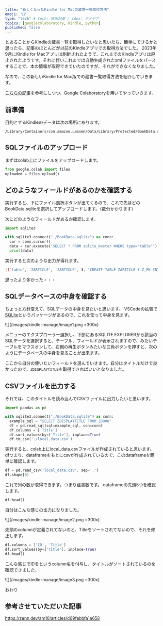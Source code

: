 ```yaml
---
title: "新しくなったKindle for Macの蔵書一覧取得方法"
emoji: "📘"
type: "tech" # tech: 技術記事 / idea: アイデア
topics: [googlecolaboratory, Kindle, python]
published: false
---
```


とあることからKindleの蔵書一覧を取得したいなと思いたち、簡単にできるかと思ったら、記事のほとんどが以前のKindleアプリでの取得方法でした。
2023年9月にKindle for Macアプリは刷新されたようで、これまでのKindleアプリは廃止されたようです。それに伴いこれまでは自動生成されたxmlファイルをパースすることで、本の情報が取得できていたのですが、それができなくなりました。

なので、この新しいKindle for Mac版での蔵書一覧取得方法を紹介していきます。

[こちらの記事](https://zenn.dev/am10/articles/d69febbfa1a658)を参考にしつつ、Google Colaboratoryを用いてやっていきます。

## 前準備

目的とするKindleのデータは次の場所にあります。
```
/Library/Containers/com.amazon.Lassen/Data/Library/Protected/BookData.sqlite
```

## SQLファイルのアップロード

まずはcolab上にファイルをアップロードします。

```python
from google.colab import files
uploaded = files.upload()

```

## どのようなフィールドがあるのかを確認する

実行すると、下にファイル選択ボタンが出てくるので、これで先ほどのBookData.sqliteを選択してアップロードします。（数分かかります）

次にどのようなフィールドがあるか確認します。

```python
import sqlite3

with sqlite3.connect("./BookData.sqlite") as conn:
  cur = conn.cursor()
  data = cur.execute("SELECT * FROM sqlite_master WHERE type='table'").fetchall()
  print(data)

```

実行すると次のような出力が得れます。

```bash
[('table', 'ZARTICLE', 'ZARTICLE', 3, 'CREATE TABLE ZARTICLE ( Z_PK INTEGER PRIMARY KEY, Z_ENT INTEGER, Z_OPT INTEGER, ZRAWINDEX INTEGER, ZRAWISUNREAD INTEGER, Z2RAWARTICLES INTEGER )'), ('table', 'ZBOOK', 'ZBOOK', 4, 'CREATE TABLE ZBOOK ( Z_PK INTEGER PRIMARY KEY, Z_ENT INTEGER, Z_OPT INTEGER, ZISHIDDENBYUSER INTEGER, ZRAWAUTOSHELVE INTEGER, ZRAWBOOKSTATE INTEGER, ZRAWBOOKTYPE INTEGER, ZRAWBOOKUPGRADESNEEDED INTEGER, ZRAWCURRENTPOSITION INTEGER, ZRAWERL INTEGER, ZRAWFILESIZE INTEGER, ZRAWHASCOMPANION INTEGER, ZRAWHASFIXEDMOPHIGHLIGHTS INTEGER, ZRAWINBOOKCOVERCHECKED INTEGER, ZRAWISARCHIVABLE INTEGER, ZRAWISDICTIONARY INTEGER, ZRAWISENCRYPTED INTEGER, ZRAWISHIDDEN INTEGER, ZRAWISKEPT INTEGER, ZRAWISMULTIMEDIA INTEGER, ZRAWISPENDINGVERIFICATION INTEGER, ZRAWISSMDCREATEDDICTIONARY INTEGER, ZRAWISTRANSLATIONDICTIONARY INTEGER, ZRAWISUNREAD INTEGER, ZRAWLASTACCESSTIME INTEGER, ZRAWLASTOPENSUCCEEDED INTEGER, ZRAWLASTVIEW INTEGER, ZRAWMAXLOCATION INTEGER, ZRAWMAXPOSITION INTEGER, ZRAWNCXINFOSTORED INTEGER, ZRAWPROGRESSDOTCATEGORY INTEGER, ZRAWPUBLICATIONDATE INTEGER, ZRAWREADSTATE INTEGER, ZRAWREADSTATEORIGIN INTEGER, ZRAWREADINGMODE INTEGER, ZRAWUSERVISIBLELABELING INTEGER, ZCOMPANION INTEGER, ZALTERNATESORTTITLE VARCHAR, ZBOOKID VARCHAR, ZBUNDLEPATH VARCHAR, ZCONTENTTAGS VARCHAR, ZDICTIONARYLOCALEID VARCHAR, ZDICTIONARYSHORTTITLE VARCHAR, ZDICTIONARYSOURCELANG VARCHAR, ZDISPLAYTITLE VARCHAR, ZGROUPID VARCHAR, ZLANGUAGE VARCHAR, ZLONGCURRENTPOSITION VARCHAR, ZLONGMAXPOSITION VARCHAR, ZMIMETYPE VARCHAR, ZPARENTASIN VARCHAR, ZPATH VARCHAR, ZPERASINGUID VARCHAR, ZRAWPUBLISHER VARCHAR, ZSHELF VARCHAR, ZSORTTITLE VARCHAR, ZWATERMARK VARCHAR, ZALTERNATESORTAUTHOR BLOB, ZDISPLAYAUTHOR BLOB, ZEXTENDEDMETADATA BLOB, ZORIGINS BLOB, ZSORTAUTHOR BLOB, ZSYNCMETADATAATTRIBUTES BLOB, ZRAWTITLEDETAILSJSON BLOB )'), ('table', 'ZBOOKEXT', 'ZBOOKEXT', 5, 'CREATE TABLE ZBOOKEXT ( Z_PK INTEGER PRIMARY KEY, Z_ENT INTEGER, Z_OPT INTEGER, ZBOOKID VARCHAR, ZDOWNLOADORIGIN VARCHAR )'), ('table', 'ZBOOKUPDATE', 'ZBOOKUPDATE', 6, 'CREATE TABLE ZBOOKUPDATE ( Z_PK INTEGER PRIMARY KEY, Z_ENT INTEGER, Z_OPT INTEGER, ZPLUGINRETRIES INTEGER, ZRAWUPDATESTATE INTEGER, ZENDTIME TIMESTAMP, ZLASTUPDATEATTEMPT TIMESTAMP, ZSTARTTIME TIMESTAMP, ZBOOKID VARCHAR, ZUPDATEID VARCHAR, ZUPDATEREQUESTID VARCHAR )'), ('table', 'ZCOLLECTIONITEM', 'ZCOLLECTIONITEM', 7, 'CREATE TABLE ZCOLLECTIONITEM ( Z_PK INTEGER PRIMARY KEY, Z_ENT INTEGER, Z_OPT INTEGER, ZSYNCHINT INTEGER, ZBOOK INTEGER, ZCOLLECTION INTEGER, ZRAWORDER FLOAT, ZCOLLECTIONID VARCHAR, ZITEMID VARCHAR )'), ('table', 'ZCOLLECTIONV2', 'ZCOLLECTIONV2', 8, 'CREATE TABLE ZCOLLECTIONV2 ( Z_PK INTEGER PRIMARY KEY, Z_ENT INTEGER, Z_OPT INTEGER, ZRAWLASTACCESSTIME INTEGER, ZSYNCHINT INTEGER, ZALTERNATESORTNAME VARCHAR, ZCOLLECTIONID VARCHAR, ZCONTENTTYPE VARCHAR, ZLANGUAGE VARCHAR, ZNAME VARCHAR, ZPHONETICNAME VARCHAR, ZSORTNAME VARCHAR )'), ('table', 'ZGROUP', 'ZGROUP', 9, 'CREATE TABLE ZGROUP ( Z_PK INTEGER PRIMARY KEY, Z_ENT INTEGER, Z_OPT INTEGER, ZLASTACCESSTIME INTEGER, ZLASTACCESSTIMEFORDOWNLOAD INTEGER, ZRAWPUBLICATIONDATE INTEGER, ZTOTALSIZE INTEGER, ZSERIESCOVERIMAGE INTEGER, ZGROUPID VARCHAR, ZALTERNATESORTAUTHOR VARCHAR, ZALTERNATESORTTITLE VARCHAR, ZCOLLECTIONORDERTYPE VARCHAR, ZCOVERBOOKID VARCHAR, ZDETAILPAGEASIN VARCHAR, ZDISPLAYAUTHOR VARCHAR, ZDISPLAYNAME VARCHAR, ZSERIESTYPE VARCHAR, ZSORTAUTHOR VARCHAR, ZSORTTITLE VARCHAR, ZRAWSERIESCOLLECTIONTYPES BLOB )'), ('table', 'ZGROUPITEM', 'ZGROUPITEM', 10, 'CREATE TABLE ZGROUPITEM ( Z_PK INTEGER PRIMARY KEY, Z_ENT INTEGER, Z_OPT INTEGER, ZBOOK INTEGER, ZPARENTCONTAINER INTEGER, Z7_PARENTCONTAINER INTEGER, ZPOSITION INTEGER, ZITEMID VARCHAR, ZPOSITIONLABEL VARCHAR, ZRAWITEMCOLLECTIONTYPE VARCHAR )'), ('table', 'ZSERIESAUTHOR', 'ZSERIESAUTHOR', 11, 'CREATE TABLE ZSERIESAUTHOR ( Z_PK INTEGER PRIMARY KEY, Z_ENT INTEGER, Z_OPT INTEGER, ZSERIES INTEGER, Z_FOK_SERIES INTEGER, ZAUTHORNAME VARCHAR, ZAUTHORPRONUNCIATION VARCHAR )'), ('table', 'ZSERIESIMAGE', 'ZSERIESIMAGE', 12, 'CREATE TABLE ZSERIESIMAGE ( Z_PK INTEGER PRIMARY KEY, Z_ENT INTEGER, Z_OPT INTEGER, ZSERIES INTEGER, ZEXTENSION VARCHAR, ZIMAGEID VARCHAR )'), ('table', 'Z_PRIMARYKEY', 'Z_PRIMARYKEY', 40, 'CREATE TABLE Z_PRIMARYKEY (Z_ENT INTEGER PRIMARY KEY, Z_NAME VARCHAR, Z_SUPER INTEGER, Z_MAX INTEGER)'), ('table', 'Z_METADATA', 'Z_METADATA', 41, 'CREATE TABLE Z_METADATA (Z_VERSION INTEGER PRIMARY KEY, Z_UUID VARCHAR(255), Z_PLIST BLOB)'), ('table', 'Z_MODELCACHE', 'Z_MODELCACHE', 42, 'CREATE TABLE Z_MODELCACHE (Z_CONTENT BLOB)')]

```

思ったより多かった・・・

## SQLデータベースの中身を確認する

ちょっと方針変えて、SQLデータの中身を見たいと思います。
VSCodeの拡張で[SQLite](https://marketplace.visualstudio.com/items?itemName=alexcvzz.vscode-sqlite)というパッケージがあるので、これを使って中身を見ます。

![](/images/kindle-manage/image1.png =300x)



メニューのエクスプローラー選択し、下部にあるSQLITE EXPLORERから該当のSQLデータを選択すると、テーブル、フィールドが表示されますので、みたいテーブルをマウスオンして、右側の再生ボタンみたいな三角ボタンを押すと、次のようにデータベースの中身を見ることが出来ます。

ここから自分の使いたいフィールドを選んでいきます。自分はタイトルだけで良かったので、``ZDISPLAYTITLE``を取得できればいいとなりました。

## CSVファイルを出力する
それでは、このタイトルを読み込んでCSVファイルに出力したいと思います。

```python
import pandas as pd

with sqlite3.connect("./BookData.sqlite") as conn:
  example_sql = "SELECT ZDISPLAYTITLE FROM ZBOOK"
  df = pd.read_sql(sql=example_sql, con=conn)
  df.columns = ['Title']
  df.sort_values(by=['Title'], inplace=True)
  df.to_csv('./local_data.csv')
```

実行すると、colab上にlocal_data.csvファイルが作成されていると思います。
dfつまり、dataframeをもとにcsvが作成されているので、このdataframeを簡単に確認します。

```python
df = pd.read_csv('local_data.csv', sep=',')
df.shape[0]
```

これで列の数が取得できます。つまり蔵書数です。
dataframeの先頭5つを確認します。

```python
df.head()
```
自分はこんな感じの出力になりました。

![](/images/kindle-manage/image2.png =300x)

先頭のcolumnが定義されてないのと、Titleをソートされてないので、それを修正します。

```python
df.columns = ['ID', 'Title']
df.sort_values(by=['Title'], inplace=True)
df.head()
```

こんな感じでIDをというcolumn名を付与し、タイトルがソートされているのを確認できました。

![](/images/kindle-manage/image3.png =300x)

おわり

## 参考させていただいた記事
https://zenn.dev/am10/articles/d69febbfa1a658




